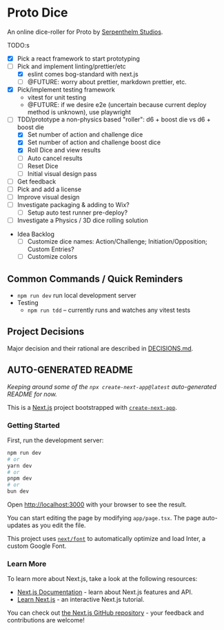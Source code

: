 # Proto Dice

An online dice-roller for Proto by [Serpenthelm Studios](https://www.serpenthelm-studios.com/).

TODO:s

- [x] Pick a react framework to start prototyping
- [ ] Pick and implement linting/prettier/etc
  - [x] eslint comes bog-standard with next.js
  - [ ] @FUTURE: worry about prettier, markdown prettier, etc.
- [x] Pick/implement testing framework
  - vitest for unit testing
  - @FUTURE: if we desire e2e (uncertain because current deploy method is unknown), use playwright
- [ ] TDD/prototype a non-physics based "roller": d6 + boost die vs d6 + boost die
  - [x] Set number of action and challenge dice
  - [x] Set number of action and challenge boost dice
  - [x] Roll Dice and view results
  - [ ] Auto cancel results
  - [ ] Reset Dice
  - [ ] Initial visual design pass
- [ ] Get feedback
- [ ] Pick and add a license
- [ ] Improve visual design
- [ ] Investigate packaging & adding to Wix?
  - [ ] Setup auto test runner pre-deploy?
- [ ] Investigate a Physics / 3D dice rolling solution
- Idea Backlog
  - [ ] Customize dice names: Action/Challenge; Initiation/Opposition; Custom Entries?
  - [ ] Customize colors

## Common Commands / Quick Reminders

- `npm run dev` run local development server
- Testing
  - `npm run tdd` – currently runs and watches any vitest tests

## Project Decisions

Major decision and their rational are described in [DECISIONS.md](./DECISONS.md).

## AUTO-GENERATED README

_Keeping around some of the `npx create-next-app@latest` auto-generated README for now._

This is a [Next.js](https://nextjs.org/) project bootstrapped with [`create-next-app`](https://github.com/vercel/next.js/tree/canary/packages/create-next-app).

### Getting Started

First, run the development server:

```bash
npm run dev
# or
yarn dev
# or
pnpm dev
# or
bun dev
```

Open [http://localhost:3000](http://localhost:3000) with your browser to see the result.

You can start editing the page by modifying `app/page.tsx`. The page auto-updates as you edit the file.

This project uses [`next/font`](https://nextjs.org/docs/basic-features/font-optimization) to automatically optimize and load Inter, a custom Google Font.

### Learn More

To learn more about Next.js, take a look at the following resources:

- [Next.js Documentation](https://nextjs.org/docs) - learn about Next.js features and API.
- [Learn Next.js](https://nextjs.org/learn) - an interactive Next.js tutorial.

You can check out [the Next.js GitHub repository](https://github.com/vercel/next.js/) - your feedback and contributions are welcome!